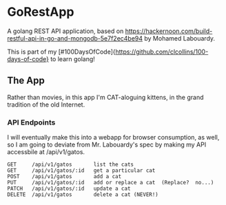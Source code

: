 GoRestApp
=========

A golang REST API application, based on https://hackernoon.com/build-restful-api-in-go-and-mongodb-5e7f2ec4be94 by Mohamed Labouardy.

This is part of my [#100DaysOfCode]{https://github.com/clcollins/100-days-of-code} to learn golang!

The App
-------

Rather than movies, in this app I'm CAT-aloguing kittens, in the grand tradition of the old Internet.

### API Endpoints

I will eventually make this into a webapp for browser consumption, as well, so I am going to deviate from Mr. Labouardy's spec by making my API accessbile at /api/v1/gatos.

```
GET     /api/v1/gatos       list the cats
GET     /api/v1/gatos/:id   get a particular cat
POST    /api/v1/gatos       add a cat
PUT     /api/v1/gatos/:id   add or replace a cat  (Replace?  no...)
PATCH   /api/v1/gatos/:id   update a cat
DELETE  /api/v1/gatos       delete a cat (NEVER!)
```
